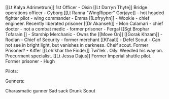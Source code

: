 [[Lt Kalya Adrimetrum]]  1st Officer  - Oisin
[[Lt Darryn Thyte]]  Bridge operations officer -  Cyborg
[[Lt Ranna  "WingRipper" Gorjaye]] - hot headed fighter pilot - wing commander - Emma
[[Lofryyhn]] - Wookie - chief engineer. Recently liberated prisoner
[[Dr Akanseh]] - Mon Calamari - chief doctor - not a combat medic - former prisoner - Fergal
[[Sgt Brophar Tofarain ]] - Starship Merchanic - Owns the [[Move On]]
[[Gorak Khzam]] - Rodian - Chief of Security - former merchant 
[[Kl'aal]] - Defel Scout - Can not see in bright light, but vanishes in darkness. Cheif scout. Former Prisoner? - Kiffer
[[Loh'khar the Finder]] Twi'lek . Oily. Weedled his way on. Precurment specialist. 
[[Lt Jessa Dajus]] Former Imperial shuttle pilot. Former prisoner - Hugh


Pilots:


Gunners:


Charasmatic gunner 
Sad sack
Drunk Scout
 
